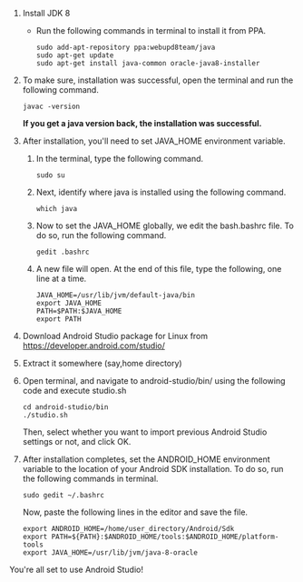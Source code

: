 1. Install JDK 8
   * Run the following commands in terminal to install it from PPA.
      ```
      sudo add-apt-repository ppa:webupd8team/java
      sudo apt-get update
      sudo apt-get install java-common oracle-java8-installer
      ```  
2. To make sure, installation was successful, open the terminal and run the following command.
   ```
   javac -version
   ```
   **If you get a java version back, the installation was successful.**
3. After installation, you'll need to set JAVA_HOME environment variable.
   1. In the terminal, type the following command.
       ```        
       sudo su
       ```             
   2. Next, identify where java is installed using the following command.
       ```         
       which java
       ```             
   3. Now to set the JAVA_HOME globally, we edit the bash.bashrc file. To do so, run the following command.
       ```      
       gedit .bashrc
       ```             
   4. A new file will open. At the end of this file, type the following, one line at a time.
       ```             
       JAVA_HOME=/usr/lib/jvm/default-java/bin                
       export JAVA_HOME 
       PATH=$PATH:$JAVA_HOME
       export PATH
       ```            
4. Download Android Studio package for Linux from https://developer.android.com/studio/
5. Extract it somewhere (say,home directory)
6. Open terminal, and navigate to android-studio/bin/ using the following code and execute studio.sh
    ```      
    cd android-studio/bin
    ./studio.sh
    ```
   Then, select whether you want to import previous Android Studio settings or not, and click OK.          
7. After installation completes, set the ANDROID_HOME environment variable to the location of your Android SDK installation. To do so, run the following commands in terminal.
   ``` 
   sudo gedit ~/.bashrc   
   ```
        
   Now, paste the following lines in the editor and save the file.
   ```
   export ANDROID_HOME=/home/user_directory/Android/Sdk
   export PATH=${PATH}:$ANDROID_HOME/tools:$ANDROID_HOME/platform-tools
   export JAVA_HOME=/usr/lib/jvm/java-8-oracle
   ```   
        
You're all set to use Android Studio!

